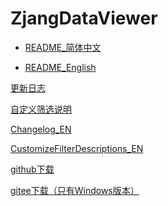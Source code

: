 
# ZjangDataViewer

* [README_简体中文]()

* [README_English]()

[更新日志](/docs/更新日志.md)

[自定义筛选说明](/docs/自定义筛选说明.md)

[Changelog_EN](/docs/更新日志_EN.md)

[CustomizeFilterDescriptions_EN](/docs/自定义筛选说明_EN.md)

[github下载](https://github.com/123-hcz/ZjangDataViewer/releases)

[gitee下载（只有Windows版本）](https://gitee.com/hcz-123/ZjangDataViewer/releases)


